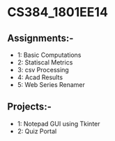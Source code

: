 # CS384_1801EE14

## Assignments:-
* 1: Basic Computations
* 2: Statiscal Metrics
* 3: csv Processing
* 4: Acad Results
* 5: Web Series Renamer

## Projects:- 
* 1: Notepad GUI using Tkinter
* 2: Quiz Portal 
